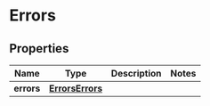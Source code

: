 
# Errors

## Properties
Name | Type | Description | Notes
------------ | ------------- | ------------- | -------------
**errors** | [**ErrorsErrors**](ErrorsErrors.md) |  | 



